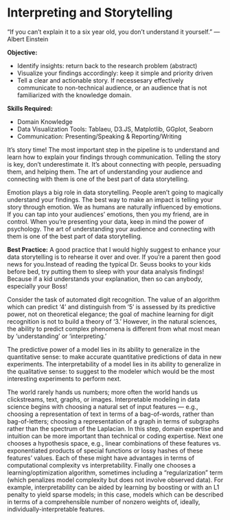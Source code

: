 # Interpreting and Storytelling

“If you can’t explain it to a six year old, you don’t understand it yourself.” — Albert Einstein

**Objective:**
- Identify insights: return back to the research problem (abstract)
- Visualize your findings accordingly: keep it simple and priority driven
- Tell a clear and actionable story. If necessesary effectively communicate to non-technical audience, or an audience that is not familiarized with the knowledge domain.

**Skills Required:**

- Domain Knowledge
- Data Visualization Tools: Tablaeu, D3.JS, Matplotlib, GGplot, Seaborn
- Communication: Presenting/Speaking & Reporting/Writing

It’s story time! The most important step in the pipeline is to understand and learn how to explain your findings through communication. Telling the story is key, don’t underestimate it. It’s about connecting with people, persuading them, and helping them. The art of understanding your audience and connecting with them is one of the best part of data storytelling.


Emotion plays a big role in data storytelling. People aren’t going to magically understand your findings. The best way to make an impact is telling your story through emotion. We as humans are naturally influenced by emotions. If you can tap into your audiences’ emotions, then you my friend, are in control. When you’re presenting your data, keep in mind the power of psychology. The art of understanding your audience and connecting with them is one of the best part of data storytelling.

**Best Practice:** A good practice that I would highly suggest to enhance your data storytelling is to rehearse it over and over. If you’re a parent then good news for you.Instead of reading the typical Dr. Seuss books to your kids before bed, try putting them to sleep with your data analysis findings! Because if a kid understands your explanation, then so can anybody, especially your Boss!

Consider the task of automated digit recognition. The value of an algorithm which can predict ‘4’ and distinguish from ‘5’ is assessed by its predictive power, not on theoretical elegance; the goal of machine learning for digit recognition is not to build a theory of ‘3.’ However, in the natural sciences, the ability to predict complex phenomena is different from what most mean by ‘understanding’ or ‘interpreting.’

The predictive power of a model lies in its ability to generalize in the quantitative sense: to make accurate quantitative predictions of data in new experiments. The interpretability of a model lies in its ability to generalize in the qualitative sense: to suggest to the modeler which would be the most interesting experiments to perform next.

The world rarely hands us numbers; more often the world hands us clickstreams, text, graphs, or images. Interpretable modeling in data science begins with choosing a natural set of input features — e.g., choosing a representation of text in terms of a bag-of-words, rather than bag-of-letters; choosing a representation of a graph in terms of subgraphs rather than the spectrum of the Laplacian. In this step, domain expertise and intuition can be more important than technical or coding expertise. Next one chooses a hypothesis space, e.g., linear combinations of these features vs. exponentiated products of special functions or lossy hashes of these features’ values. Each of these might have advantages in terms of computational complexity vs interpretability. Finally one chooses a learning/optimization algorithm, sometimes including a “regularization” term (which penalizes model complexity but does not involve observed data). For example, interpretability can be aided by learning by boosting or with an L1 penalty to yield sparse models; in this case, models which can be described in terms of a comprehensible number of nonzero weights of, ideally, individually-interpretable features.

